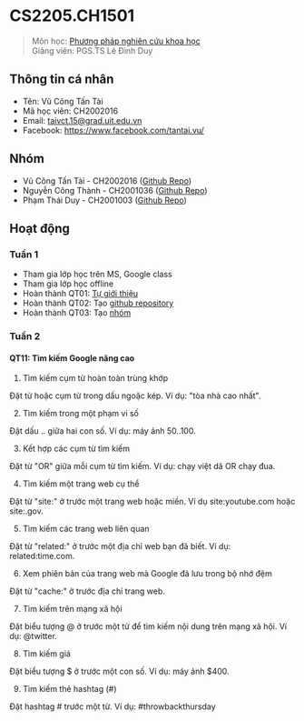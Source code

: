 # CS2205.CH1501

> Môn học: [Phương pháp nghiên cứu khoa học](https://classroom.google.com/u/1/c/MjU1MDMxNDMzMDk5)  
> Giảng viên: PGS.TS Lê Đình Duy

## Thông tin cá nhân

- Tên: Vũ Công Tấn Tài
- Mã học viên: CH2002016
- Email: taivct.15@grad.uit.edu.vn
- Facebook: https://www.facebook.com/tantai.vu/

## Nhóm

- Vũ Công Tấn Tài - CH2002016 ([Github Repo](https://github.com/tai-vu-hcmuit/CS2205.CH1501.PPNCKH))
- Nguyễn Công Thành - CH2001036 ([Github Repo](https://github.com/NCThanhNguyenPhoto/CS2205.CH1501))
- Phạm Thái Duy - CH2001003 ([Github Repo](https://github.com/duypt15uit/CS2205.CH1501))

## Hoạt động

### Tuần 1

- Tham gia lớp học trên MS, Google class
- Tham gia lớp học offline
- Hoàn thành QT01: [Tự giới thiệu](https://classroom.google.com/u/1/c/MjU1MDMxNDMzMDk5/m/Mjg3NzY4OTA3OTE1/details)
- Hoàn thành QT02: Tạo [github repository](https://github.com/tai-vu-hcmuit/CS2205.CH1501.PPNCKH)
- Hoàn thành QT03: Tạo [nhóm](https://classroom.google.com/u/1/c/MjU1MDMxNDMzMDk5/m/Mjg3NzY4OTA3OTU4/details)

### Tuần 2

#### QT11: Tìm kiếm Google nâng cao

1. Tìm kiếm cụm từ hoàn toàn trùng khớp

Đặt từ hoặc cụm từ trong dấu ngoặc kép. Ví dụ: "tòa nhà cao nhất".

2. Tìm kiếm trong một phạm vi số

Đặt dấu .. giữa hai con số. Ví dụ: máy ảnh $50..$100.

3. Kết hợp các cụm từ tìm kiếm

Đặt từ "OR" giữa mỗi cụm từ tìm kiếm. Ví dụ: chạy việt dã OR chạy đua.

4. Tìm kiếm một trang web cụ thể

Đặt từ "site:" ở trước một trang web hoặc miền. Ví dụ site:youtube.com hoặc site:.gov.

5. Tìm kiếm các trang web liên quan

Đặt từ "related:" ở trước một địa chỉ web bạn đã biết. Ví dụ: related:time.com.

6. Xem phiên bản của trang web mà Google đã lưu trong bộ nhớ đệm

Đặt từ "cache:" ở trước địa chỉ trang web.

7. Tìm kiếm trên mạng xã hội

Đặt biểu tượng @ ở trước một từ để tìm kiếm nội dung trên mạng xã hội. Ví dụ: @twitter.

8. Tìm kiếm giá

Đặt biểu tượng $ ở trước một con số. Ví dụ: máy ảnh $400.

9. Tìm kiếm thẻ hashtag (#)

Đặt hashtag # trước một từ. Ví dụ: #throwbackthursday
